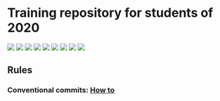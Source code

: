 ﻿
# Training repository for students of 2020

[![][super_linter img]][super_linter]
[![][codacy img]][codacy]
[![][codefactor img]][codefactor]
[![][depshield img]][depshield]
[![][snyk img]][snyk]
[![][dependabot img]][dependabot]
[![][travisci img]][travisci]
[![][sonar img]][sonar]
[![][bch img]][bch]

## Rules

### Conventional commits: [How to](https://www.conventionalcommits.org/en/v1.0.0/)

[super_linter]: https://github.com/marketplace/actions/super-linter
[super_linter img]: https://github.com/kostua16/UNC_2020_MS_TLT/workflows/Lint%20Code%20Base/badge.svg
[codacy]: https://www.codacy.com/gh/kostua16/UNC_2020_MS_TLT/dashboard?utm_source=github.com&amp;utm_medium=referral&amp;utm_content=kostua16/UNC_2020_MS_TLT&amp;utm_campaign=Badge_Grade
[codacy img]: https://app.codacy.com/project/badge/Grade/feaf6ddb9de643f2b4b8afa969775b9a
[codefactor]: https://www.codefactor.io/repository/github/kostua16/unc_2020_ms_tlt
[codefactor img]: https://www.codefactor.io/repository/github/kostua16/unc_2020_ms_tlt/badge
[depshield]: https://depshield.github.io
[depshield img]: https://depshield.sonatype.org/badges/kostua16/UNC_2020_MS_TLT/depshield.svg
[snyk]: https://snyk.io/test/github/kostua16/UNC_2020_MS_TLT?targetFile=pom.xml
[snyk img]: https://snyk.io/test/github/kostua16/UNC_2020_MS_TLT/badge.svg
[dependabot]:https://dependabot.com
[dependabot img]:https://api.dependabot.com/badges/status?host=github&repo=kostua16/UNC_2020_MS_TLT
[travisci]:https://travis-ci.com/kostua16/UNC_2020_MS_TLT
[travisci img]:https://travis-ci.com/kostua16/UNC_2020_MS_TLT.svg?branch=develop
[bch]:https://bettercodehub.com/
[bch img]:https://bettercodehub.com/edge/badge/kostua16/UNC_2020_MS_TLT?branch=develop
[sonar]:https://sonarcloud.io/dashboard?id=kostua16_UNC_2020_MS_TLT
[sonar img]:https://sonarcloud.io/api/project_badges/measure?project=kostua16_UNC_2020_MS_TLT&metric=alert_status
